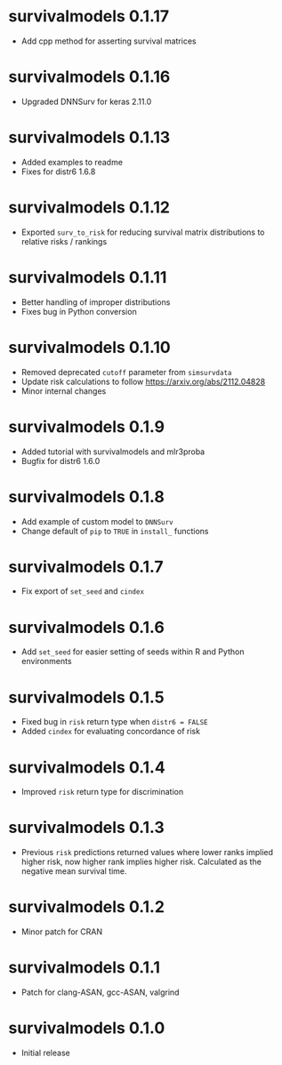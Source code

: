 # survivalmodels 0.1.17

* Add cpp method for asserting survival matrices 

# survivalmodels 0.1.16

* Upgraded DNNSurv for keras 2.11.0

# survivalmodels 0.1.13

* Added examples to readme
* Fixes for distr6 1.6.8

# survivalmodels 0.1.12

* Exported `surv_to_risk` for reducing survival matrix distributions to relative risks / rankings

# survivalmodels 0.1.11

* Better handling of improper distributions
* Fixes bug in Python conversion

# survivalmodels 0.1.10

* Removed deprecated `cutoff` parameter from `simsurvdata`
* Update risk calculations to follow https://arxiv.org/abs/2112.04828
* Minor internal changes

# survivalmodels 0.1.9

* Added tutorial with survivalmodels and mlr3proba
* Bugfix for distr6 1.6.0

# survivalmodels 0.1.8

* Add example of custom model to `DNNSurv`
* Change default of `pip` to `TRUE` in `install_` functions

# survivalmodels 0.1.7

* Fix export of `set_seed` and `cindex`

# survivalmodels 0.1.6

* Add `set_seed` for easier setting of seeds within R and Python environments

# survivalmodels 0.1.5

* Fixed bug in `risk` return type when `distr6 = FALSE`
* Added `cindex` for evaluating concordance of risk

# survivalmodels 0.1.4

* Improved `risk` return type for discrimination

# survivalmodels 0.1.3

* Previous `risk` predictions returned values where lower ranks implied higher risk, now higher rank implies higher risk. Calculated as the negative mean survival time.

# survivalmodels 0.1.2

* Minor patch for CRAN

# survivalmodels 0.1.1

* Patch for clang-ASAN, gcc-ASAN, valgrind

# survivalmodels 0.1.0

- Initial release
